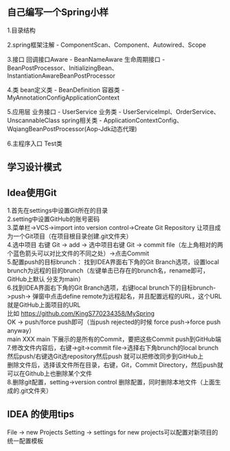 ## 自己编写一个Spring小样
1.目录结构

2.spring框架注解 - ComponentScan、Component、Autowired、Scope

3.接口 
  回调接口Aware - BeanNameAware
  生命周期接口 - BeanPostProcessor、InitializingBean、InstantiationAwareBeanPostProcessor

4.类 
  bean定义类 - BeanDefinition
  容器类 - MyAnnotationConfigApplicationContext

5.应用层
  业务接口 - UserService 
  业务类 - UserServiceImpl、OrderService、UnscannableClass
  spring相关类 - ApplicationContextConfig、WqiangBeanPostProcessor(Aop-Jdk动态代理)

6.主程序入口
  Test类

## 学习设计模式

## Idea使用Git
1.首先在settings中设置Git所在的目录<br/>
2.setting中设置GitHub的账号密码<br/>
3.菜单栏->VCS->import into version control->Create Git Repository 让项目成为一个Git项目（在项目根目录创建.git文件夹）<br/>
4.选中项目 右键 Git -> add -> 选中项目右键 Git -> commit file（左上角相对的两个蓝色箭头可以对比文件的不同之处）->点击Commit<br/>
5.配置push的目标brunch：
  找到IDEA界面右下角的Git Branch选项，设置local brunch为远程的目的brunch（左键单击已存在的brunch名，rename即可，GitHub上默认
  分支为main）<br/>
6.找到IDEA界面右下角的Git Branch选项，右键local brunch下的目标brunch->push->
  弹窗中点击define remote为远程起名，并且配置远程的URL，这个URL就是GitHub上面项目的URL<br/>
  比如 https://github.com/KingS770234358/MySpring<br/>
  OK -> push/force push即可（当push rejected的时候 force push->force push anyway）<br/>
  main XXX main 下展示的是所有的Commit，要把这些Commit push到GitHub端
7.修改文件内容后，右键->git->commit file->选择右下角brunch的local brunch然后push/右键选Git选repository然后push
  就可以把修改同步到GitHub上<br/>
  删除文件后，选择该文件所在目录，右键，Git，Commit Directory，然后push就可以在Github上也删除某个文件<br/>
8.删除git配置，setting->version control 删除配置，同时删除本地文件（上面生成的.git文件夹）<br/>

## IDEA 的使用tips
File -> new Projects Setting -> settings for new projects可以配置对新项目的统一配置模板
